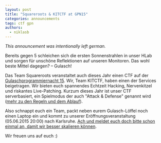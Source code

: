 ```yaml
---
layout: post
title: "Squareroots & KITCTF at GPN15"
categories: announcements
tags: ctf gpn
authors:
  - niklasb
---
```


*This announcement was intentionally left german.*

Bereits gegen 5 schleichen sich die ersten Sonnenstrahlen in unser HLab und sorgen für unschöne Reflektionen auf unseren Monitoren. Das wohl beste Mittel dagegen? – Gulasch!

Das Team Squareroots veranstaltet auch dieses Jahr einen CTF auf der
[Gulaschprogrammiernacht 15][3].
Wir, Team KITCTF, haben einen der Services beigetragen. Wir bieten euch spannendes
Echtzeit Hacking, Nervenkitzel und riskantes Live-Patching. Kurzum dieses Jahr ist
unser CTF serverbasiert, ein Spielmodus der auch "Attack & Defense" genannt wird
([mehr zu den Regeln und dem Ablauf][1]).

Also schnappt euch ein Team, packt neben eurem Gulasch-Löffel noch einen Laptop ein
und kommt zu unserer Eröffnungsveranstaltung (05.06.2015 20:00) nach Karlsruhe.
[Ach und meldet euch doch bitte schon einmal an, damit wir besser skalieren
können][2].

Wir freuen uns auf euch :)

[1]: http://signup.sqrts.de/infos
[2]: http://signup.sqrts.de/
[3]: https://entropia.de/GPN15
